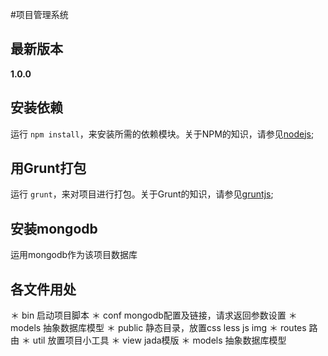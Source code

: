 #项目管理系统

## 最新版本

**1.0.0**

## 安装依赖

运行 `npm install`，来安装所需的依赖模块。关于NPM的知识，请参见[nodejs](http://nodejs.org/);

## 用Grunt打包

运行 `grunt`，来对项目进行打包。关于Grunt的知识，请参见[gruntjs](http://gruntjs.com/);

## 安装mongodb

运用mongodb作为该项目数据库

## 各文件用处
＊ bin 启动项目脚本
＊ conf mongodb配置及链接，请求返回参数设置
＊ models 抽象数据库模型
＊ public 静态目录，放置css less js img
＊ routes 路由
＊ util 放置项目小工具
＊ view jada模版
＊ models 抽象数据库模型